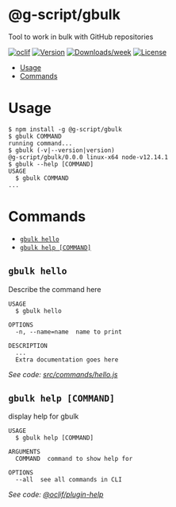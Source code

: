 @g-script/gbulk
===============

Tool to work in bulk with GitHub repositories

[![oclif](https://img.shields.io/badge/cli-oclif-brightgreen.svg)](https://oclif.io)
[![Version](https://img.shields.io/npm/v/@g-script/gbulk.svg)](https://npmjs.org/package/@g-script/gbulk)
[![Downloads/week](https://img.shields.io/npm/dw/@g-script/gbulk.svg)](https://npmjs.org/package/@g-script/gbulk)
[![License](https://img.shields.io/npm/l/@g-script/gbulk.svg)](https://github.com/g-script/gbulk/blob/master/package.json)

<!-- toc -->
* [Usage](#usage)
* [Commands](#commands)
<!-- tocstop -->
# Usage
<!-- usage -->
```sh-session
$ npm install -g @g-script/gbulk
$ gbulk COMMAND
running command...
$ gbulk (-v|--version|version)
@g-script/gbulk/0.0.0 linux-x64 node-v12.14.1
$ gbulk --help [COMMAND]
USAGE
  $ gbulk COMMAND
...
```
<!-- usagestop -->
# Commands
<!-- commands -->
* [`gbulk hello`](#gbulk-hello)
* [`gbulk help [COMMAND]`](#gbulk-help-command)

## `gbulk hello`

Describe the command here

```
USAGE
  $ gbulk hello

OPTIONS
  -n, --name=name  name to print

DESCRIPTION
  ...
  Extra documentation goes here
```

_See code: [src/commands/hello.js](https://github.com/g-script/gbulk/blob/v0.0.0/src/commands/hello.js)_

## `gbulk help [COMMAND]`

display help for gbulk

```
USAGE
  $ gbulk help [COMMAND]

ARGUMENTS
  COMMAND  command to show help for

OPTIONS
  --all  see all commands in CLI
```

_See code: [@oclif/plugin-help](https://github.com/oclif/plugin-help/blob/v2.2.3/src/commands/help.ts)_
<!-- commandsstop -->
